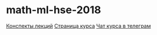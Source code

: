 # math-ml-hse-2018

[Конспекты лекций](http://math-info.hse.ru/math-ml/chapter/label/chap:2:prob/)
[Страница курса](http://wiki.cs.hse.ru/Машинное_обучение_на_матфаке_2018/2019)
[Чат курса в телеграм](https://t-do.ru/joinchat/CDE3khHyzKP1U701FQtszQ)